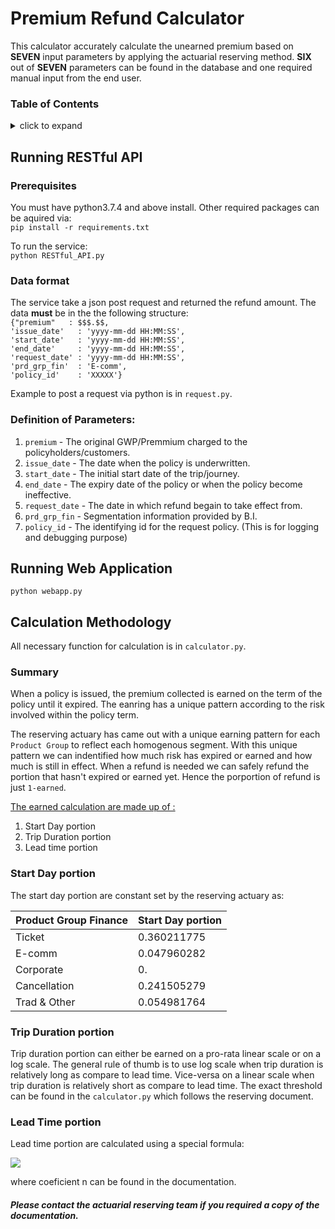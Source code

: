 # Premium Refund Calculator
This calculator accurately calculate the unearned premium based on **SEVEN** input parameters by applying the actuarial reserving method. **SIX** out of **SEVEN** parameters can be found in the database and one required manual input from the end user.

### Table of Contents
<details>
    <summary>click to expand</summary>
    
* [Running RESTful API](#running-restful-api)
	* [Prerequisites](#prerequisites)
	* [Data format](#data-format)
    * [Definition of Parameters](#definition-of-parameters)
* [Running Web Application](#running-Web-application)
* [Calculation Methodology](#calculation-methodology)
	* [Summary](#summary)
	* [Start Day portion](#start-day-portion)
    * [Trip Duration portion](#trip-duration-portion)
    * [Lead Time portion](#lead-time-portion)
    

</details>


## Running RESTful API
### Prerequisites
You must have python3.7.4 and above install. Other required packages can be aquired via:<br>
`pip install -r requirements.txt`<br>

To run the service:<br>
`python RESTful_API.py`

### Data format
The service take a json post request and returned the refund amount. The data **must** be in the the following structure:<br>
`{"premium"   : $$$.$$,`<br>
`'issue_date'   : 'yyyy-mm-dd HH:MM:SS',`<br>
`'start_date'   : 'yyyy-mm-dd HH:MM:SS',`<br>
`'end_date'     : 'yyyy-mm-dd HH:MM:SS',`<br>
`'request_date' : 'yyyy-mm-dd HH:MM:SS',`<br>
`'prd_grp_fin'  : 'E-comm',`<br>
`'policy_id'    : 'XXXXX'}`<br>

Example to post a request via python is in `request.py`.

### Definition of Parameters:
1. `premium`      - The original GWP/Premmium charged to the policyholders/customers.
2. `issue_date`   - The date when the policy is underwritten.
3. `start_date`   - The initial start date of the trip/journey.
4. `end_date`     - The expiry date of the policy or when the policy become ineffective.
5. `request_date` - The date in which refund begain to take effect from.
6. `prd_grp_fin`  - Segmentation information provided by B.I.
7. `policy_id`    - The identifying id for the request policy. (This is for logging and debugging purpose)

## Running Web Application
`python webapp.py`

## Calculation Methodology
All necessary function for calculation is in `calculator.py`.<br>

### Summary
When a policy is issued, the premium collected is earned on the term of the policy until it expired.
The eanring has a unique pattern according to the risk involved within the policy term.

The reserving actuary has came out with a unique earning pattern for each `Product Group` to reflect each homogenous segment.
With this unique pattern we can indentified how much risk has expired or earned and how much is still in effect.
When a refund is needed we can safely refund the portion that hasn't expired or earned yet.
Hence the porportion of refund is just `1-earned`.

<ins>The earned calculation are made up of :</ins>

1. Start Day portion
2. Trip Duration portion
3. Lead time portion

### Start Day portion
The start day portion are constant set by the reserving actuary as:

| Product Group Finance | Start Day portion |
| --------------------- | ----------------- |
|      Ticket           | 0.360211775       |
|      E-comm           | 0.047960282       |
|      Corporate        | 0.                |
|      Cancellation     | 0.241505279       |
|      Trad & Other     | 0.054981764       |


### Trip Duration portion
Trip duration portion can either be earned on a pro-rata linear scale or on a log scale.
The general rule of thumb is to use log scale when trip duration is relatively long as compare to lead time. 
Vice-versa on a linear scale when trip duration is relatively short as compare to lead time.
The exact threshold can be found in the `calculator.py` which follows the reserving document.

### Lead Time portion
Lead time portion are calculated using a special formula:

<img src="https://latex.codecogs.com/gif.latex?y=\frac{e^{nx}-1}{e^n-1} "/>

where coeficient n can be found in the documentation.

##### *Please contact the actuarial reserving team if you required a copy of the documentation.*







